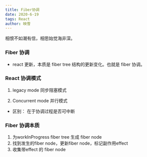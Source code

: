 ```yaml
---
title: Fiber协调
date: 2020-6-19
tags: React
author: 映雪
---
```


相恨不如潮有信，相思始觉海非深。

<!--more-->

### Fiber 协调

-  react 更新，本质是 fiber tree 结构的更新变化。也就是 fiber 协调。

### React 协调模式

1. legacy mode 同步阻塞模式

2. Concurrent mode 并行模式

- 区别： 在于协调过程是否可中断

### Fiber 协调本质

1. 为workInProgress fiber tree 生成 fiber node
2. 找到发生的fiber node，更新fiber node，标记副作用effect
3. 收集带effect 的 fiber node 



